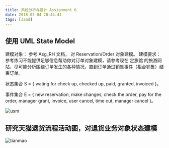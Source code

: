 ```yaml
---
title: 系统分析与设计 Assignment 6
date: 2018-05-04 20:44:41
tags: [saad]
---
```


## 使用 UML State Model

建模对象： 参考 Asg_RH 文档， 对 Reservation/Order 对象建模。
建模要求： 参考练习不能提供足够信息帮助你对订单对象建模，请参考现在 定旅馆 的旅游网站，尽可能分析围绕订单发生的各种情况，直到订单通过销售事件（柜台销售）结束订单。

状态集合 S = { wating for check up, checked up, paid, granted, invoiced }。

事件集合 E = { new reservation, make changes, check the order, pay for the order, manager grant, invoice, user cancel, time out, manager cancel }。

![usm](images/usm.png)

## 研究天猫退货流程活动图，对退货业务对象状态建模

![tianmao](images/taobao.png)
